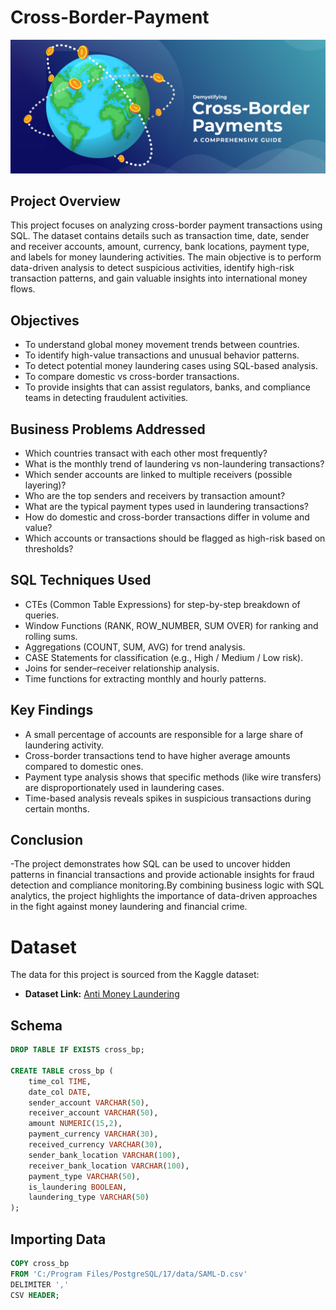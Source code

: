 #  Cross-Border-Payment

![](https://github.com/lakshmivkotigiri-collab/Cross-Border-Payment/blob/main/Cross_Border_Payment_SEA_Main_Banner.jpeg)
## Project Overview
This project focuses on analyzing cross-border payment transactions using SQL. The dataset contains details such as transaction time, date, sender and receiver accounts, amount, currency, bank locations, payment type, and labels for money laundering activities.
The main objective is to perform data-driven analysis to detect suspicious activities, identify high-risk transaction patterns, and gain valuable insights into international money flows.

## Objectives

- To understand global money movement trends between countries.
- To identify high-value transactions and unusual behavior patterns.
- To detect potential money laundering cases using SQL-based analysis.
- To compare domestic vs cross-border transactions.
- To provide insights that can assist regulators, banks, and compliance teams in detecting fraudulent activities.

## Business Problems Addressed

- Which countries transact with each other most frequently?
- What is the monthly trend of laundering vs non-laundering transactions?
- Which sender accounts are linked to multiple receivers (possible layering)?
- Who are the top senders and receivers by transaction amount?
- What are the typical payment types used in laundering transactions?
- How do domestic and cross-border transactions differ in volume and value?
- Which accounts or transactions should be flagged as high-risk based on thresholds?

## SQL Techniques Used

- CTEs (Common Table Expressions) for step-by-step breakdown of queries.
- Window Functions (RANK, ROW_NUMBER, SUM OVER) for ranking and rolling sums.
- Aggregations (COUNT, SUM, AVG) for trend analysis.
- CASE Statements for classification (e.g., High / Medium / Low risk).
- Joins for sender–receiver relationship analysis.
- Time functions for extracting monthly and hourly patterns.

## Key Findings

- A small percentage of accounts are responsible for a large share of laundering activity.
- Cross-border transactions tend to have higher average amounts compared to domestic ones.
- Payment type analysis shows that specific methods (like wire transfers) are disproportionately used in laundering cases.
- Time-based analysis reveals spikes in suspicious transactions during certain months.


## Conclusion

-The project demonstrates how SQL can be used to uncover hidden patterns in financial transactions and provide actionable insights for fraud detection and compliance monitoring.By combining business logic with SQL analytics, the project highlights the importance of data-driven approaches in the fight against money laundering and financial crime.




# Dataset

The data for this project is sourced from the Kaggle dataset:

- **Dataset Link:** [Anti Money Laundering](https://www.kaggle.com/datasets/berkanoztas/synthetic-transaction-monitoring-dataset-aml?utm_source=chatgpt.com)

## Schema

```sql
DROP TABLE IF EXISTS cross_bp;

CREATE TABLE cross_bp (
    time_col TIME,
    date_col DATE,
    sender_account VARCHAR(50),
    receiver_account VARCHAR(50),
    amount NUMERIC(15,2),
    payment_currency VARCHAR(30),   
    received_currency VARCHAR(30),
    sender_bank_location VARCHAR(100),
    receiver_bank_location VARCHAR(100),
    payment_type VARCHAR(50),
    is_laundering BOOLEAN,
    laundering_type VARCHAR(50)
);
```
## Importing Data
```sql
COPY cross_bp
FROM 'C:/Program Files/PostgreSQL/17/data/SAML-D.csv'
DELIMITER ',' 
CSV HEADER;
```

















